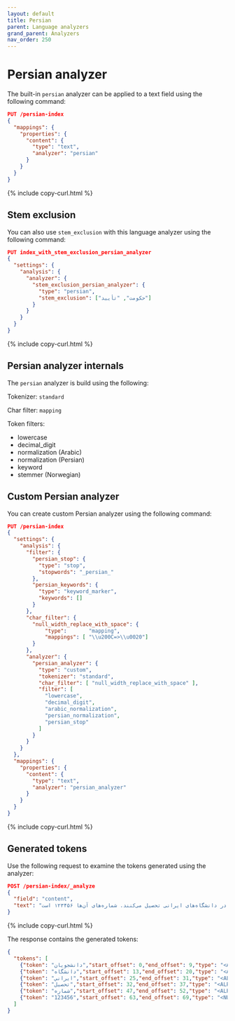 ```yaml
---
layout: default
title: Persian
parent: Language analyzers
grand_parent: Analyzers
nav_order: 250
---
```


# Persian analyzer

The built-in `persian` analyzer can be applied to a text field using the following command:

```json
PUT /persian-index
{
  "mappings": {
    "properties": {
      "content": {
        "type": "text",
        "analyzer": "persian"
      }
    }
  }
}
```
{% include copy-curl.html %}

## Stem exclusion

You can also use `stem_exclusion` with this language analyzer using the following command:

```json
PUT index_with_stem_exclusion_persian_analyzer
{
  "settings": {
    "analysis": {
      "analyzer": {
        "stem_exclusion_persian_analyzer": {
          "type": "persian",
          "stem_exclusion": ["حکومت", "تأیید"]
        }
      }
    }
  }
}
```
{% include copy-curl.html %}

## Persian analyzer internals

The `persian` analyzer is build using the following:

Tokenizer: `standard`

Char filter: `mapping`

Token filters:
- lowercase
- decimal_digit
- normalization (Arabic)
- normalization (Persian)
- keyword
- stemmer (Norwegian)

## Custom Persian analyzer

You can create custom Persian analyzer using the following command:

```json
PUT /persian-index
{
  "settings": {
    "analysis": {
      "filter": {
        "persian_stop": {
          "type": "stop",
          "stopwords": "_persian_"
        },
        "persian_keywords": {
          "type": "keyword_marker",
          "keywords": []
        }
      },
      "char_filter": {
        "null_width_replace_with_space": {
            "type":       "mapping",
            "mappings": [ "\\u200C=>\\u0020"] 
        }
      },
      "analyzer": {
        "persian_analyzer": {
          "type": "custom",
          "tokenizer": "standard",
          "char_filter": [ "null_width_replace_with_space" ],
          "filter": [
            "lowercase",
            "decimal_digit",
            "arabic_normalization",
            "persian_normalization",
            "persian_stop"
          ]
        }
      }
    }
  },
  "mappings": {
    "properties": {
      "content": {
        "type": "text",
        "analyzer": "persian_analyzer"
      }
    }
  }
}
```
{% include copy-curl.html %}

## Generated tokens

Use the following request to examine the tokens generated using the analyzer:

```json
POST /persian-index/_analyze
{
  "field": "content",
  "text": "دانشجویان در دانشگاه‌های ایرانی تحصیل می‌کنند. شماره‌های آن‌ها ۱۲۳۴۵۶ است."
}
```
{% include copy-curl.html %}

The response contains the generated tokens:

```json
{
  "tokens": [
    {"token": "دانشجويان","start_offset": 0,"end_offset": 9,"type": "<ALPHANUM>","position": 0},
    {"token": "دانشگاه","start_offset": 13,"end_offset": 20,"type": "<ALPHANUM>","position": 2},
    {"token": "ايراني","start_offset": 25,"end_offset": 31,"type": "<ALPHANUM>","position": 4},
    {"token": "تحصيل","start_offset": 32,"end_offset": 37,"type": "<ALPHANUM>","position": 5},
    {"token": "شماره","start_offset": 47,"end_offset": 52,"type": "<ALPHANUM>","position": 8},
    {"token": "123456","start_offset": 63,"end_offset": 69,"type": "<NUM>","position": 12}
  ]
}
```